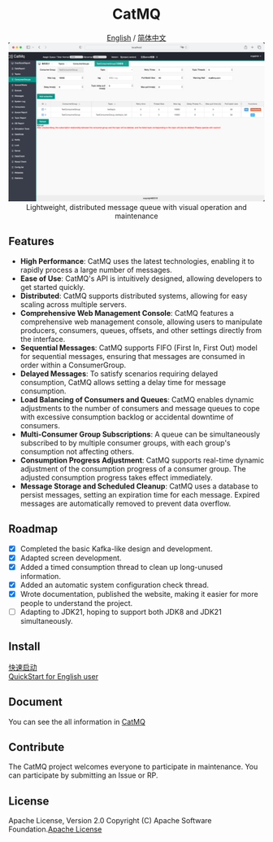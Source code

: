 <div align="center">
<h1 align="center">CatMQ</h1>

[English](./README.md) / [简体中文](./README_CN.md)
![img.png](img.png)
Lightweight, distributed message queue with visual operation and maintenance
</div>

## Features

- **High Performance**: CatMQ uses the latest technologies, enabling it to rapidly process a large number of messages.
- **Ease of Use**: CatMQ's API is intuitively designed, allowing developers to get started quickly.
- **Distributed**: CatMQ supports distributed systems, allowing for easy scaling across multiple servers.
- **Comprehensive Web Management Console**: CatMQ features a comprehensive web management console, allowing users to manipulate producers, consumers, queues, offsets, and other settings directly from the interface.
- **Sequential Messages**: CatMQ supports FIFO (First In, First Out) model for sequential messages, ensuring that messages are consumed in order within a ConsumerGroup.
- **Delayed Messages**: To satisfy scenarios requiring delayed consumption, CatMQ allows setting a delay time for message consumption.
- **Load Balancing of Consumers and Queues**: CatMQ enables dynamic adjustments to the number of consumers and message queues to cope with excessive consumption backlog or accidental downtime of consumers.
- **Multi-Consumer Group Subscriptions**: A queue can be simultaneously subscribed to by multiple consumer groups, with each group's consumption not affecting others.
- **Consumption Progress Adjustment**: CatMQ supports real-time dynamic adjustment of the consumption progress of a consumer group. The adjusted consumption progress takes effect immediately.
- **Message Storage and Scheduled Cleanup**: CatMQ uses a database to persist messages, setting an expiration time for each message. Expired messages are automatically removed to prevent data overflow.


## Roadmap
- [x] Completed the basic Kafka-like design and development.
- [x] Adapted screen development.
- [x] Added a timed consumption thread to clean up long-unused information.
- [x] Added an automatic system configuration check thread.
- [x] Wrote documentation, published the website, making it easier for more people to understand the project.
- [ ] Adapting to JDK21, hoping to support both JDK8 and JDK21 simultaneously.

## Install
[快速启动](https://iambiglee.github.io/docs/example/quickstart/)  
[QuickStart for English user](https://iambiglee.github.io/en/docs/example/quickstart/)

## Document
You can see the all information in [CatMQ](https://iambiglee.github.io/docs/example/introduce/)

## Contribute
The CatMQ project welcomes everyone to participate in maintenance. You can participate by submitting an Issue or RP.

## License
Apache License, Version 2.0 Copyright (C) Apache Software Foundation.[Apache License](https://www.apache.org/licenses/LICENSE-2.0.html)